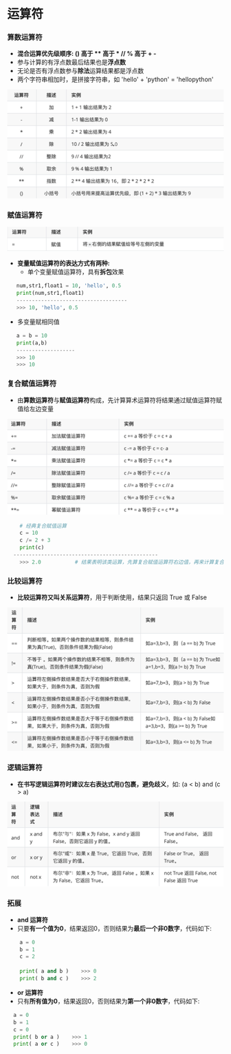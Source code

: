 # 运算符
### 算数运算符
*  **混合运算优先级顺序: () 高于 \*\* 高于 \* // % 高于 + -**
 *  参与计算的有浮点数最后结果也是**浮点数**
 *  无论是否有浮点数参与**除法**运算结果都是浮点数
 *  两个字符串相加时，是拼接字符串，如 'hello' + 'python' = 'hellopython'
 
![](/assets/QQ20200921-112032@2x.png)
  
### 赋值运算符
![](/assets/QQ20200921-123959@2x.png)
* **变量赋值运算符的表达方式有两种:**
  *  单个变量赋值运算符，具有**拆包**效果
  
 ```python
    num,str1,float1 = 10, 'hello', 0.5
    print(num,str1,float1)
    ------------------------------------
    >>> 10, 'hello', 0.5
 ```

  *  多变量赋相同值

 ```python
    a = b = 10
    print(a,b)
    -------------------
    >>> 10
    >>> 10
 ```

### 复合赋值运算符
*  由**算数运算符**与**赋值运算符**构成，先计算算术运算符将结果通过赋值运算符赋值给左边变量

![](/assets/QQ20200921-124533@2x.png)


```python
    # 经典复合赋值运算
    c = 10
    c /= 2 + 3
    print(c)
  -----------------------------------------------
    >>> 2.0           # 结果表明该类运算，先算复合赋值运算符右边值，再来计算复合赋值运算

```

### 比较运算符
*  **比较运算符又叫关系运算符**，用于判断使用，结果只返回 True 或 False

![](/assets/QQ20200921-124728@2x.png)

### 逻辑运算符
*  **在书写逻辑运算符时建议左右表达式用()包裹，避免歧义**，如: (a < b) and (c > a)

![](/assets/QQ20200921-124856@2x.png)

### 拓展
*  **and 运算符**
  *  只要**有一个值为0**，结果返回0，否则结果为**最后一个非0数字**，代码如下:
  
  
```python
    a = 0
    b = 1
    c = 2
    
    print( a and b )    >>> 0
    print( b and c )    >>> 2
```
  
*  **or 运算符**
  *  只有**所有值为0**，结果返回0，否则结果为**第一个非0数字**，代码如下:
  
  
  ```python
    a = 0
    b = 1
    c = 0
    print( b or a )    >>> 1
    print( a or c )    >>> 0
  ```















